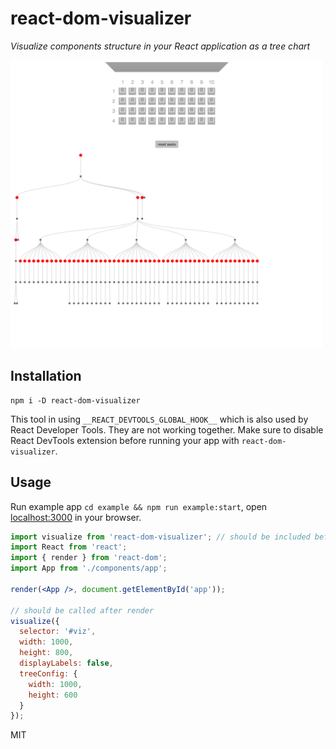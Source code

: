 # react-dom-visualizer

*Visualize components structure in your React application as a tree chart*

<img src="example.png" width="500" />

## Installation
```
npm i -D react-dom-visualizer
```

This tool in using `__REACT_DEVTOOLS_GLOBAL_HOOK__` which is also used by React Developer Tools. They are not working together. Make sure to disable React DevTools extension before running your app with `react-dom-visualizer`.

## Usage
Run example app `cd example && npm run example:start`, open [localhost:3000](http://localhost:3000) in your browser.
```jsx
import visualize from 'react-dom-visualizer'; // should be included before React
import React from 'react';
import { render } from 'react-dom';
import App from './components/app';

render(<App />, document.getElementById('app'));

// should be called after render
visualize({
  selector: '#viz',
  width: 1000,
  height: 800,
  displayLabels: false,
  treeConfig: {
    width: 1000,
    height: 600
  }
});
```

MIT
